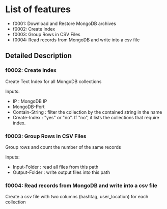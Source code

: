 # List of features

* f0001: Download and Restore MongoDB archives 
* f0002: Create Index
* f0003: Group Rows in CSV Files
* f0004: Read records from MongoDB and write into a csv file

## Detailed Description
### f0002: Create Index
Create Text Index for all MongoDB collections

Inputs:
* IP : MongoDB IP
* MongoDB-Port
* Contain-String : filter the collection by the contained string in the name
* Create-Index : "yes" or "no". If "no", it lists the collections that require index.

### f0003: Group Rows in CSV Files
Group rows and count the number of the same records

Inputs:
* Input-Folder : read all files from this path
* Output-Folder : write output files into this path

### f0004: Read records from MongoDB and write into a csv file
Create a csv file with two columns (hashtag, user_location) for each collection
